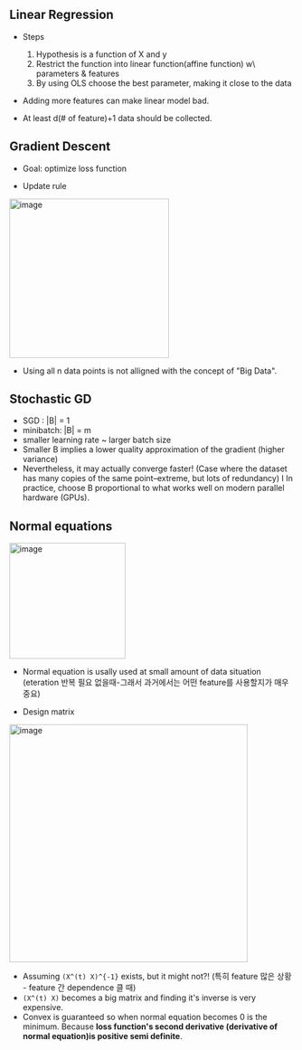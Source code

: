 ## Linear Regression

- Steps  
    1. Hypothesis is a function of X and y  
    2. Restrict the function into linear function(affine function) w\ parameters & features  
    3. By using OLS choose the best parameter, making it close to the data

- Adding more features can make linear model bad.
- At least d(# of feature)+1 data should be collected.

## Gradient Descent  

- Goal: optimize loss function

- Update rule
<img width="282" alt="image" src="https://github.com/user-attachments/assets/35bd7cb0-269a-4ba4-b93d-770a70b84c6a">

- Using all n data points is not alligned with the concept of "Big Data".

## Stochastic GD
- SGD : |B| = 1
- minibatch: |B| = m
- smaller learning rate ~ larger batch size
- Smaller B implies a lower quality approximation of the gradient (higher variance)  
- Nevertheless, it may actually converge faster! (Case where the dataset has many copies of the same point–extreme, but lots of redundancy) I In practice, choose B proportional to what works well on modern parallel hardware (GPUs).


## Normal equations

<img width="205" alt="image" src="https://github.com/user-attachments/assets/7af73f3a-5263-47d1-a413-fadbd650d342">

- Normal equation is usally used at small amount of data situation (eteration 반복 필요 없을때-그래서 과거에서는 어떤 feature를 사용할지가 매우 중요)

- Design matrix  
<img width="421" alt="image" src="https://github.com/user-attachments/assets/36e369b6-f5fd-497b-af2c-b8c75e8fb3fe">

- Assuming `(X^(t) X)^{-1}` exists, but it might not?! (특히 feature 많은 상황 - feature 간 dependence 클 때)
- `(X^(t) X)` becomes a big matrix and finding it's inverse is very expensive.  
- Convex is guaranteed so when normal equation becomes 0 is the minimum. Because **loss function's second derivative (derivative of normal equation)is positive semi definite**.  